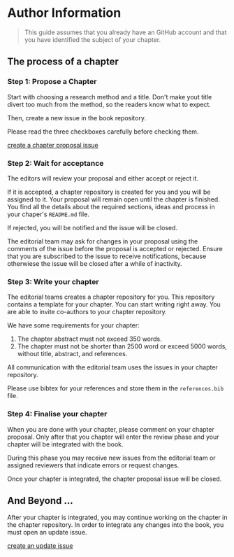# Author Information

> This guide assumes that you already have an GitHub account and that you have identified the subject of your chapter. 

## The process of a chapter 

### Step 1: Propose a Chapter

Start with choosing a research method and a title. Don't make yout title divert too much from the method, so the readers know what to expect. 

Then, create a new issue in the book repository.

Please read the three checkboxes carefully before checking them.

[create a chapter proposal issue](https://github.com/theResearchMethodBook/book/issues/new?template=chapter-proposal.yaml)

### Step 2: Wait for acceptance

The editors will review your proposal and either accept or reject it. 

If it is accepted, a chapter repository is created for you and you will be assigned to it. Your proposal will remain open until the chapter is finished. You find all the details about the required sections, ideas and process in your chaper's `README.md` file.

If rejected, you will be notified and the issue will be closed. 

The editorial team may ask for changes in your proposal using the comments of the issue before the proposal is accepted or rejected. Ensure that you are subscribed to the issue to receive notifications, because otherwiese the issue will be closed after a while of inactivity.

### Step 3: Write your chapter

The editorial teams creates a chapter repository for you. This repository contains a template for your chapter. You can start writing right away. You are able to invite co-authors to your chapter repository.

We have some requirements for your chapter:

1. The chapter abstract must not exceed 350 words.
2. The chapter must not be shorter than 2500 word or exceed 5000 words, without title, abstract, and references.

All communication with the editorial team uses the issues in your chapter repository. 

Please use bibtex for your references and store them in the `references.bib` file.

### Step 4: Finalise your chapter

When you are done with your chapter, please comment on your chapter proposal. Only after that you chapter will enter the review phase and your chapter will be integrated with the book. 

During this phase you may receive new issues from the editorial team or assigned reviewers that indicate errors or request changes. 

Once your chapter is integrated, the chapter proposal issue will be closed. 

## And Beyond ...

After your chapter is integrated, you may continue working on the chapter in the chapter repository. In order to integrate any changes into the book, you must open an update issue.

[create an update issue](https://github.com/theResearchMethodBook/book/issues/new?template=chapter-update.yaml)
